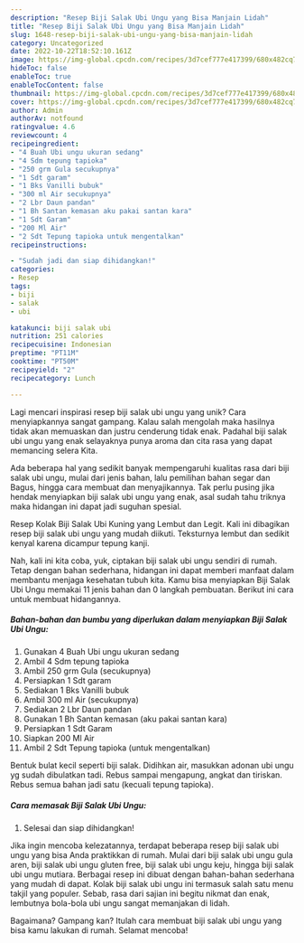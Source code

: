 ```yaml
---
description: "Resep Biji Salak Ubi Ungu yang Bisa Manjain Lidah"
title: "Resep Biji Salak Ubi Ungu yang Bisa Manjain Lidah"
slug: 1648-resep-biji-salak-ubi-ungu-yang-bisa-manjain-lidah
category: Uncategorized
date: 2022-10-22T18:52:10.161Z
image: https://img-global.cpcdn.com/recipes/3d7cef777e417399/680x482cq70/biji-salak-ubi-ungu-foto-resep-utama.jpg
hideToc: false
enableToc: true
enableTocContent: false
thumbnail: https://img-global.cpcdn.com/recipes/3d7cef777e417399/680x482cq70/biji-salak-ubi-ungu-foto-resep-utama.jpg
cover: https://img-global.cpcdn.com/recipes/3d7cef777e417399/680x482cq70/biji-salak-ubi-ungu-foto-resep-utama.jpg
author: Admin
authorAv: notfound
ratingvalue: 4.6
reviewcount: 4
recipeingredient:
- "4 Buah Ubi ungu ukuran sedang"
- "4 Sdm tepung tapioka"
- "250 grm Gula secukupnya"
- "1 Sdt garam"
- "1 Bks Vanilli bubuk"
- "300 ml Air secukupnya"
- "2 Lbr Daun pandan"
- "1 Bh Santan kemasan aku pakai santan kara"
- "1 Sdt Garam"
- "200 Ml Air"
- "2 Sdt Tepung tapioka untuk mengentalkan"
recipeinstructions:

- "Sudah jadi dan siap dihidangkan!"
categories:
- Resep
tags:
- biji
- salak
- ubi

katakunci: biji salak ubi 
nutrition: 251 calories
recipecuisine: Indonesian
preptime: "PT11M"
cooktime: "PT50M"
recipeyield: "2"
recipecategory: Lunch

---
```





Lagi mencari inspirasi resep biji salak ubi ungu yang unik? Cara menyiapkannya sangat gampang. Kalau salah mengolah maka hasilnya tidak akan memuaskan dan justru cenderung tidak enak. Padahal biji salak ubi ungu yang enak selayaknya punya aroma dan cita rasa yang dapat memancing selera Kita.





Ada beberapa hal yang sedikit banyak mempengaruhi kualitas rasa dari biji salak ubi ungu, mulai dari jenis bahan, lalu pemilihan bahan segar dan Bagus, hingga cara membuat dan menyajikannya. Tak perlu pusing jika hendak menyiapkan biji salak ubi ungu yang enak,      asal sudah tahu triknya maka hidangan ini dapat jadi suguhan spesial.














Resep Kolak Biji Salak Ubi Kuning yang Lembut dan Legit. Kali ini dibagikan resep biji salak ubi ungu yang mudah diikuti. Teksturnya lembut dan sedikit kenyal karena dicampur tepung kanji.






Nah, kali ini kita coba, yuk, ciptakan biji salak ubi ungu sendiri di rumah. Tetap dengan bahan sederhana, hidangan ini dapat memberi manfaat dalam membantu menjaga kesehatan tubuh kita. Kamu bisa menyiapkan Biji Salak Ubi Ungu memakai 11 jenis bahan dan 0 langkah pembuatan. Berikut ini cara untuk membuat hidangannya.

<!--inarticleads1-->

##### Bahan-bahan dan bumbu yang diperlukan dalam menyiapkan Biji Salak Ubi Ungu:

1. Gunakan 4 Buah Ubi ungu ukuran sedang
1. Ambil 4 Sdm tepung tapioka
1. Ambil 250 grm Gula (secukupnya)
1. Persiapkan 1 Sdt garam
1. Sediakan 1 Bks Vanilli bubuk
1. Ambil 300 ml Air (secukupnya)
1. Sediakan 2 Lbr Daun pandan
1. Gunakan 1 Bh Santan kemasan (aku pakai santan kara)
1. Persiapkan 1 Sdt Garam
1. Siapkan 200 Ml Air
1. Ambil 2 Sdt Tepung tapioka (untuk mengentalkan)


Bentuk bulat kecil seperti biji salak. Didihkan air, masukkan adonan ubi ungu yg sudah dibulatkan tadi. Rebus sampai mengapung, angkat dan tiriskan. Rebus semua bahan jadi satu (kecuali tepung tapioka). 

<!--inarticleads2-->

##### Cara memasak Biji Salak Ubi Ungu:


1. Selesai dan siap dihidangkan!

Jika ingin mencoba kelezatannya, terdapat beberapa resep biji salak ubi ungu yang bisa Anda praktikkan di rumah. Mulai dari biji salak ubi ungu gula aren, biji salak ubi ungu gluten free, biji salak ubi ungu keju, hingga biji salak ubi ungu mutiara. Berbagai resep ini dibuat dengan bahan-bahan sederhana yang mudah di dapat. Kolak biji salak ubi ungu ini termasuk salah satu menu takjil yang populer. Sebab, rasa dari sajian ini begitu nikmat dan enak, lembutnya bola-bola ubi ungu sangat memanjakan di lidah. 

Bagaimana? Gampang kan? Itulah cara membuat biji salak ubi ungu yang bisa kamu lakukan di rumah. Selamat mencoba!
